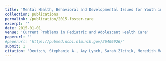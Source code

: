 ```yaml
---
title: 'Mental Health, Behavioral and Developmental Issues for Youth in Foster Care'
collection: publications
permalink: /publication/2015-foster-care
excerpt: ''
date: 2015-01-01
venue: 'Current Problems in Pediatric and Adolescent Health Care'
paperurl: ''
#paperurl: 'https://pubmed.ncbi.nlm.nih.gov/26409926/'
submit: 1
citation: 'Deutsch, Stephanie A., Amy Lynch, Sarah Zlotnik, Meredith Matone, Amanda Kreider, and Kathleen Noonan. 2015. &quot;Mental Health, Behavioral and Developmental Issues for Youth in Foster Care.&quot; <i>Current Problems in Pediatric and Adolescent Health Care</i> 45 (10): 292–97.'
---
```




